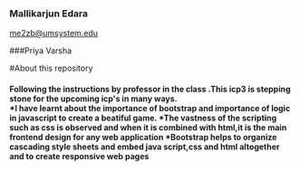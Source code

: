 
### Mallikarjun Edara
me2zb@umsystem.edu

###Priya Varsha </br>

#About this repository </br>
<h4>Following the instructions by professor in the class .This icp3 is stepping stone for the upcoming icp's in many ways.</br>
*I have learnt about the importance of bootstrap and importance of logic in javascript to create a beatiful game.
*The vastness of the scripting such as css is observed and when it is combined with html,it is the main frontend design for any web application
*Bootstrap helps to organize cascading style sheets and embed java script,css and html altogether and to create responsive web pages


